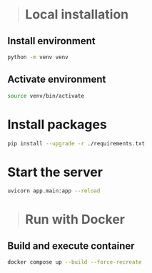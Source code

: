 > # Local installation
## Install environment
```bash
python -m venv venv
```

## Activate environment
```bash
source venv/bin/activate
```

# Install packages
```bash
pip install --upgrade -r ./requirements.txt
```

# Start the server
```bash
uvicorn app.main:app --reload
```

> # Run with Docker
## Build and execute container
```bash
docker compose up --build --force-recreate
```